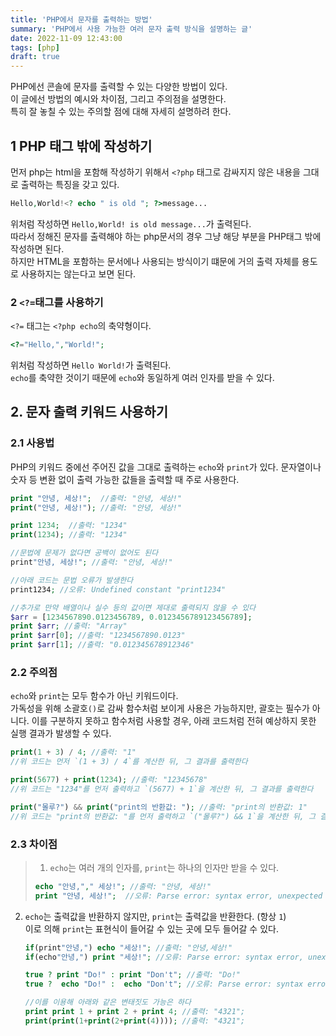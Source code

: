 ```yaml
---
title: 'PHP에서 문자를 출력하는 방법'
summary: 'PHP에서 사용 가능한 여러 문자 출력 방식을 설명하는 글'
date: 2022-11-09 12:43:00
tags: [php]
draft: true
---
```


PHP에선 콘솔에 문자를 출력할 수 있는 다양한 방법이 있다.  
이 글에선 방법의 예시와 차이점, 그리고 주의점을 설명한다.  
특히 잘 놓칠 수 있는 주의할 점에 대해 자세히 설명하려 한다.

## 1 PHP 태그 밖에 작성하기

먼저 php는 html을 포함해 작성하기 위해서 `<?php` 태그로 감싸지지 않은 내용을 그대로 출력하는 특징을 갖고 있다.

```php
Hello,World!<? echo " is old "; ?>message...
```

위처럼 작성하면 `Hello,World! is old message...`가 출력된다.  
따라서 정해진 문자를 출력해야 하는 php문서의 경우 그냥 해당 부분을 PHP태그 밖에 작성하면 된다.  
하지만 HTML을 포함하는 문서에나 사용되는 방식이기 떄문에 거의 출력 자체를 용도로 사용하지는 않는다고 보면 된다.

### 2 `<?=`태그를 사용하기

`<?=` 태그는 `<?php echo`의 축약형이다.

```php
<?="Hello,","World!";
```

위처럼 작성하면 `Hello World!`가 출력된다.  
`echo`를 축약한 것이기 때문에 `echo`와 동일하게 여러 인자를 받을 수 있다.

## 2. 문자 출력 키워드 사용하기

### 2.1 사용법

PHP의 키워드 중에선 주어진 값을 그대로 출력하는 `echo`와 `print`가 있다.
문자열이나 숫자 등 변환 없이 출력 가능한 값들을 출력할 때 주로 사용한다.

```php
print "안녕, 세상!";  //출력: "안녕, 세상!"
print("안녕, 세상!"); //출력: "안녕, 세상!"

print 1234;  //출력: "1234"
print(1234); //출력: "1234"

//문법에 문제가 없다면 공백이 없어도 된다
print"안녕, 세상!"; //출력: "안녕, 세상!"

//아래 코드는 문법 오류가 발생한다
print1234; //오류: Undefined constant "print1234"

//추가로 만약 배열이나 실수 등의 값이면 제대로 출력되지 않을 수 있다
$arr = [1234567890.0123456789, 0.0123456789123456789];
print $arr; //출력: "Array"
print $arr[0]; //출력: "1234567890.0123"
print $arr[1]; //출력: "0.012345678912346"
```

### 2.2 주의점

`echo`와 `print`는 모두 함수가 아닌 키워드이다.  
가독성을 위해 소괄호`()`로 감싸 함수처럼 보이게 사용은 가능하지만, 괄호는 필수가 아니다.
이를 구분하지 못하고 함수처럼 사용할 경우, 아래 코드처럼 전혀 예상하지 못한 실행 결과가 발생할 수 있다.

```php
print(1 + 3) / 4; //출력: "1"
//위 코드는 먼저 `(1 + 3) / 4`를 계산한 뒤, 그 결과를 출력한다

print(5677) + print(1234); //출력: "12345678"
//위 코드는 "1234"를 먼저 출력하고 `(5677) + 1`을 계산한 뒤, 그 결과를 출력한다

print("몰루?") && print("print의 반환값: "); //출력: "print의 반환값: 1"
//위 코드는 "print의 반환값: "를 먼저 출력하고 `("몰루?") && 1`을 계산한 뒤, 그 결과를 출력한다
```

### 2.3 차이점

> 1. `echo`는 여러 개의 인자를, `print`는 하나의 인자만 받을 수 있다.
>
> ```php
> echo "안녕,"," 세상!"; //출력: "안녕, 세상!"
> print "안녕, 세상!";  //오류: Parse error: syntax error, unexpected token ","
> ```

2. `echo`는 출력값을 반환하지 않지만, `print`는 출력값을 반환한다. (항상 `1`)  
   이로 의해 `print`는 표현식이 들어갈 수 있는 곳에 모두 들어갈 수 있다.

   ```php
   if(print"안녕,") echo "세상!"; //출력: "안녕,세상!"
   if(echo"안녕,") print "세상!"; //오류: Parse error: syntax error, unexpected token "echo"

   true ? print "Do!" : print "Don't"; //출력: "Do!"
   true ?  echo "Do!" :  echo "Don't"; //오류: Parse error: syntax error, unexpected token "echo"

   //이를 이용해 아래와 같은 변태짓도 가능은 하다
   print print 1 + print 2 + print 4; //출력: "4321";
   print(print(1+print(2+print(4)))); //출력: "4321";
   ```
